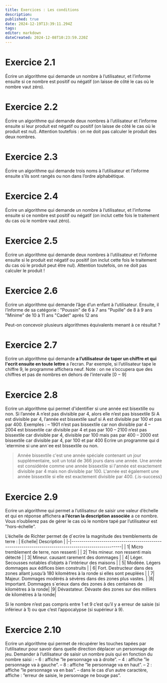 ```yaml
---
title: Exercices : Les conditions
description: 
published: true
date: 2024-12-19T13:39:11.294Z
tags: 
editor: markdown
dateCreated: 2024-12-08T10:23:59.220Z
---
```


# Exercice 2.1
Écrire un algorithme qui demande un nombre à l’utilisateur, et l’informe ensuite si ce nombre est positif ou négatif (on laisse de côté le cas où le nombre vaut zéro).

# Exercice 2.2
Écrire un algorithme qui demande deux nombres à l’utilisateur et l’informe ensuite si leur produit est négatif ou positif (on laisse de côté le cas où le produit est nul). Attention toutefois : on ne doit pas calculer le produit des deux nombres.

# Exercice 2.3
Écrire un algorithme qui demande trois noms à l’utilisateur et l’informe ensuite s’ils sont rangés ou non dans l’ordre alphabétique.

# Exercice 2.4
Écrire un algorithme qui demande un nombre à l’utilisateur, et l’informe ensuite si ce nombre est positif ou négatif (on inclut cette fois le traitement du cas où le nombre vaut zéro).

# Exercice 2.5
Écrire un algorithme qui demande deux nombres à l’utilisateur et l’informe ensuite si le produit est négatif ou positif (on inclut cette fois le traitement du cas où le produit peut être nul). Attention toutefois, on ne doit pas calculer le produit !

# Exercice 2.6
Écrire un algorithme qui demande l’âge d’un enfant à l’utilisateur. Ensuite, il l’informe de sa catégorie :
"Poussin" de 6 à 7 ans
"Pupille" de 8 à 9 ans
"Minime" de 10 à 11 ans
"Cadet" après 12 ans

Peut-on concevoir plusieurs algorithmes équivalents menant à ce résultat ?

# Exercice 2.7
Ecrire un algorithme qui demande **a l’utilisateur de taper un chiffre et qui l'ecrit ensuite en toute lettre** a l’ecran. 
Par exemple, si l’utilisateur tape le chiffre 9, le programme affichera neuf.
Note : on ne s’occupera que des chiffres et pas de nombres en dehors de l’intervalle [0 − 9]

# Exercice 2.8
Ecrire un algorithme qui permet d'identifier si une année est bisextille ou non.
Si l’année A n’est pas divisible par 4, alors elle n’est pas bissextile Si A est divisible par 4, l’année est bissextile sauf si
A est divisible par 100 et pas par 400.
Exemples :
– 1901 n’est pas bissextile car non divisible par 4
– 2004 est bissextile car divisible par 4 et pas par 100
– 2100 n’est pas bissextile car divisible par 4, divisible par 100 mais pas par 400
– 2000 est bissextile car divisible par 4, par 100 et par 400
Ecrire un programme qui d´etermine si une ann´ee est bissextile ou non.


> Année bissextile c'est une année spéciale contenant un jour supplémentaire, soit un total de 366 jours dans une année. Une année est considérée comme une année bissextile si l'année est exactement divisible par 4 mais non divisible par 100. L'année est également une année bissextile si elle est exactement divisible par 400.
{.is-success}


# Exercice 2.9
Ecrire un algorithme qui permet a l’utilisateur de saisir une valeur d’échelle et qui en réponse affichera **a l’écran la description associée** a ce nombre. Vous n’oublierez pas de gérer le cas où le nombre tapé par l’utilisateur est ”hors-échelle”.

L’échelle de Richter permet de d´ecrire la magnitude des tremblements de terre :
| Echelle| Description                                                           |
|-|-------------------------------------------------------------------------------------------------------|
| 1| Micro tremblement de terre, non ressenti                                                             |
| 2| Très mineur. non ressenti mais détecté                                                            |
| 3| Mineur. causant rarement des dommages                                                                |
| 4| Léger. Secousses notables d’objets à l’intérieur des maisons                                      |
| 5| Modéée. Légers dommages aux édifices bien construits                                             |
| 6| Fort. Destructeur dans des zones allant jusqu’à 180 kilomètres à la ronde si elles sont peuplées |
| 7| Majeur. Dommages modérés à sévères dans des zones plus vastes.                                  |
|8| Important. Dommages s´erieux dans des zones à des centaines de kilomètres à la ronde|
|9| Dévastateur. Dévaste des zones sur des milliers de kilomètres à la ronde|

Si le nombre n’est pas compris entre 1 et 9 c’est qu’il y a erreur de saisie (si inférieur à 1) ou que c’est l’appocalypse (si
supérieur à 9).

# Exercice 2.10
Ecrire un algorithme qui permet de récupérer les touches tapées par l’utilisateur pour savoir dans quelle direction
déplacer un personnage de jeu. Demander à l’utilisateur de saisir un nombre puis qui en fonction du nombre saisi :
– 6 : affiche ”le personnage va à droite”.
– 4 : affiche ”le personnage va à gauche”.
– 8 : affiche ”le personnage va en haut”.
– 2 : affiche ”le personnage va en bas”.
– dans le cas d’un autre caractère, affiche : ”erreur de saisie, le personnage ne bouge pas”.